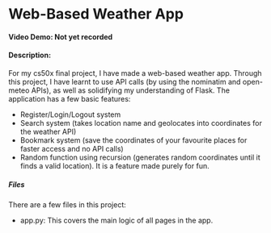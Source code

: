 # Web-Based Weather App
#### Video Demo: Not yet recorded
#### Description: 
For my cs50x final project, I have made a web-based weather app. Through this project, I have learnt to use API calls (by using the nominatim and open-meteo APIs), as well as solidifying my understanding of Flask. The application has a few basic features:

* Register/Login/Logout system
* Search system (takes location name and geolocates into coordinates for the weather API)
* Bookmark system (save the coordinates of your favourite places for faster access and no API calls)
* Random function using recursion (generates random coordinates until it finds a valid location). It is a feature made purely for fun.

##### Files
There are a few files in this project:

* app.py: This covers the main logic of all pages in the app. 